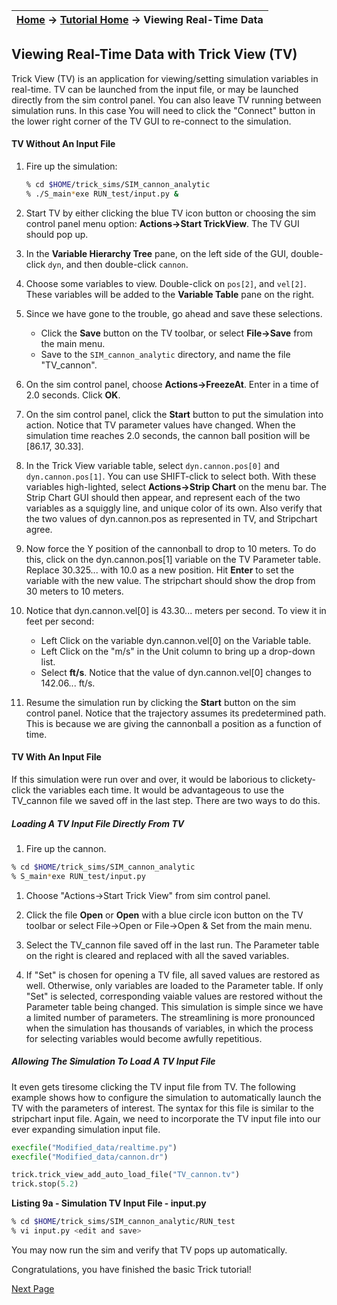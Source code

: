 | [Home](/trick) → [Tutorial Home](Tutorial) → Viewing Real-Time Data |
|-------------------------------------------------------------------|

<!-- Section -->
<a id=viewing-real-time-data-with-trick-view></a>
## Viewing Real-Time Data with Trick View (TV)

Trick View (TV) is an application for viewing/setting simulation variables in
real-time. TV can be launched from the input file, or may be launched directly
from the sim control panel. You can also leave TV running between simulation
runs. In this case You will need to click the "Connect" button in the lower right
corner of the TV GUI to re-connect to the simulation.

#### TV Without An Input File
1. Fire up the simulation:

   ```bash
   % cd $HOME/trick_sims/SIM_cannon_analytic
   % ./S_main*exe RUN_test/input.py &
   ```

1. Start TV by either clicking the blue TV icon button or choosing
the sim control panel menu option: **Actions->Start TrickView**. The TV
GUI should pop up.

1. In the **Variable Hierarchy Tree** pane, on the left side of the
GUI, double-click `dyn`, and then double-click `cannon`.

1. Choose some variables to view. Double-click on `pos[2]`, and
`vel[2]`. These variables will be added to the **Variable Table** pane on the
right.

1. Since we have gone to the trouble, go ahead and save these
selections.

    * Click the **Save** button on the TV toolbar, or select **File->Save** from
    the main menu.
    * Save to the `SIM_cannon_analytic` directory, and name the file "TV_cannon".

1. On the sim control panel, choose **Actions->FreezeAt**. Enter in a
time of 2.0 seconds. Click **OK**.

1. On the sim control panel, click the **Start** button to put the
simulation into action. Notice that TV parameter values have changed. When the
simulation time reaches 2.0 seconds, the cannon ball position will be [86.17, 30.33].

1. In the Trick View variable table, select `dyn.cannon.pos[0]` and
`dyn.cannon.pos[1]`. You can use SHIFT-click to select both. With these
variables high-lighted, select **Actions->Strip Chart** on the menu bar. The
Strip Chart GUI should then appear, and represent each of the two variables as a
squiggly line, and unique color of its own. Also verify that the two values of
dyn.cannon.pos as represented in TV, and Stripchart agree.

1. Now force the Y position of the cannonball to drop to 10
meters. To do this, click on the dyn.cannon.pos[1] variable on the TV Parameter
table. Replace 30.325... with 10.0 as a new position. Hit **Enter** to set the
variable with the new value. The stripchart should show the drop from 30 meters
to 10 meters.

1. Notice that dyn.cannon.vel[0] is 43.30... meters per second. To
view it in feet per second:
    * Left Click on the variable dyn.cannon.vel[0] on the Variable table.
    * Left Click on the "m/s" in the Unit column to bring up a drop-down list.
    * Select **ft/s**. Notice that the value of dyn.cannon.vel[0] changes to
    142.06... ft/s.

1. Resume the simulation run by clicking the **Start** button on the
sim control panel. Notice that the trajectory assumes its predetermined path.
This is because we are giving the cannonball a position as a function of time.

#### TV With An Input File
If this simulation were run over and over, it would be laborious to
clickety-click the variables each time. It would be advantageous to use the
TV_cannon file we saved off in the last step. There are two ways to do this.

##### Loading A TV Input File Directly From TV

1. Fire up the cannon.

```bash
% cd $HOME/trick_sims/SIM_cannon_analytic
% S_main*exe RUN_test/input.py
```

1. Choose "Actions->Start Trick View" from sim control panel.

1. Click the file **Open** or **Open** with a blue circle icon button on
the TV toolbar or select File->Open or File->Open & Set from the main menu.

1. Select the TV_cannon file saved off in the last run. The Parameter
table on the right is cleared and replaced with all the saved variables.

1. If "Set" is chosen for opening a TV file, all saved values are
restored as well. Otherwise, only variables are loaded to the Parameter table.
If only "Set" is selected, corresponding vaiable values are restored without the
Parameter table being changed.
This simulation is simple since we have a limited number of parameters. The
streamlining is more pronounced when the simulation has thousands of variables,
in which the process for selecting variables would become awfully repetitious.

##### Allowing The Simulation To Load A TV Input File
It even gets tiresome clicking the TV input file from TV. The following example
shows how to configure the simulation to automatically launch the TV with the
parameters of interest. The syntax for this file is similar to the stripchart
input file.
Again, we need to incorporate the TV input file into our ever expanding
simulation input file.

```python
execfile("Modified_data/realtime.py")
execfile("Modified_data/cannon.dr")

trick.trick_view_add_auto_load_file("TV_cannon.tv")
trick.stop(5.2)
```
**Listing 9a - Simulation TV Input File - input.py**

```bash
% cd $HOME/trick_sims/SIM_cannon_analytic/RUN_test
% vi input.py <edit and save>
```

You may now run the sim and verify that TV pops up automatically.

Congratulations, you have finished the basic Trick tutorial!

[Next Page](ATutNumericSim)
